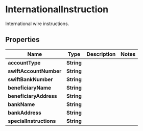 

# InternationalInstruction

International wire instructions.

## Properties

| Name | Type | Description | Notes |
|------------ | ------------- | ------------- | -------------|
|**accountType** | **String** |  |  |
|**swiftAccountNumber** | **String** |  |  |
|**swiftBankNumber** | **String** |  |  |
|**beneficiaryName** | **String** |  |  |
|**beneficiaryAddress** | **String** |  |  |
|**bankName** | **String** |  |  |
|**bankAddress** | **String** |  |  |
|**specialInstructions** | **String** |  |  |



